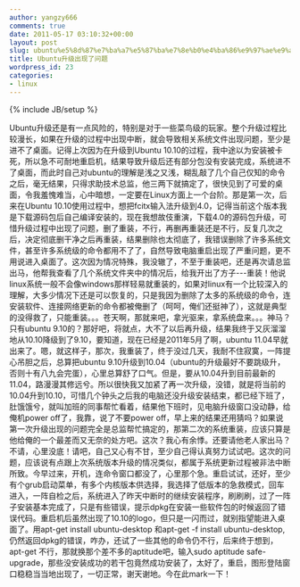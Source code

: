 ```yaml
---
author: yangzy666
comments: true
date: 2011-05-17 03:10:32+00:00
layout: post
slug: ubuntu%e5%8d%87%e7%ba%a7%e5%87%ba%e7%8e%b0%e4%ba%86%e9%97%ae%e9%a2%98
title: Ubuntu升级出现了问题
wordpress_id: 23
categories:
- linux
---
```

{% include JB/setup %}

Ubuntu升级还是有一点风险的，特别是对于一些菜鸟级的玩家。整个升级过程比较漫长，如果在升级的过程中出现中断，就会导致相关系统文件出现问题，至少是进不了桌面。记得上次因为在升级到Ubuntu 10.10的过程，我中途以为安装被卡死，所以急不可耐地重启机，结果导致升级后还有部分包没有安装完成，系统进不了桌面，而此时自己对ubuntu的理解是浅之又浅，糊乱敲了几个自己仅知的命令之后，毫无结果，只得求助技术总监，他三两下就搞定了，很快见到了可爱的桌面，令我羞愧难当，心中暗想，一定要在Linux方面上一个台阶。<!-- more -->那是第一次，后来在Ubuntu 10.10使用过程中，想把fcitx输入法升级到4.0，记得当前这个版本我是下载源码包后自己编译安装的，现在我想故伎重演，下载4.0的源码包升级，可惜升级过程中出现了问题，删了重装，不行，再删再重装还是不行，反复几次之后，决定彻底删干净之后再重装，结果删除也太彻底了，我错误删除了许多系统文件，甚至许多系统级的命令都用不了了，自然导致电脑重启出现了严重问题，更不用说进入桌面了。这次因为情况特殊，我没辙了，不至于重装吧，还是再次请总监出马，他帮我查看了几个系统文件夹中的情况后，给我开出了方子---重装！他说linux系统一般不会像windows那样轻易就重装的，如果对linux有一个比较深入的理解，大多少情况下还是可以恢复的，只是我因为删除了太多的系统级的命令，连安装软件、连接网络更新的命令都被俺删了（呵呵，俺们还挺神了），这就是典型的没得救了，只能重装。。。苍天啊，那就来吧，拿光驱来，拿系统盘来。。。神马？只有ubuntu 9.10的？那好吧，将就点，大不了以后再升级，结果我终于又灰溜溜地从10.10降级到了9.10，要知道，现在已经是2011年5月了啊，ubuntu 11.04早就出来了。嗯，就这样子，那次，我重装了，终于没过几天，我耐不住寂寞，一阵提心吊胆之后，总算把ubuntu 9.10升级到10.04（ubuntu的升级最好不要跳级升，否则十有八九会完蛋），心里总算舒了口气。但是，要从10.04升到目前最新的11.04，路漫漫其修远兮。所以很快我又加紧了再一次升级，没错，就是将当前的10.04升到10.10，可惜几个钟头之后我的电脑还没升级安装结束，都已经下班了，肚饿饿兮，就叫加班的同事帮忙看着，结果他下班时，见电脑升级窗口没动静，给俺机power off了，我靠，说了不要power off，早上来的结果还用猜吗？如果说第一次升级出现的问题完全是总监帮忙搞定的，那第二次的系统重装，应该只算是他给俺的一个最差而又无奈的处方吧。这次？我心有余悸。还要请他老人家出马？不请，心里没底！请吧，自己又心有不甘，至少自己得认真努力试试吧。这次的问题，应该说有点跟上次系统版本升级的情况类似，都属于系统更新过程被非法中断所致。今早过来，开机，连命令窗口都没了，心里那个急。重启试试，还好，至少有个grub启动菜单，有多个内核版本供选择，我选择了低版本的急救模式，回车进入，一阵自检之后，系统进入了昨天中断时的继续安装程序，刷刷刷，过了一阵子安装基本完成了，只是有些错误，提示dpkg在安装一些软件包的时候返回了错误代码。重启机后虽然出现了10.10的logo，但只是一闪而过，就别指望能进入桌面了。用apt-get install ubuntu-desktop 和apt-get -f install ubuntu-desktop,仍然返回dpkg的错误，咋办，还试了一些其他的命令仍不行，后来终于想到，apt-get 不行，那就换那个差不多的aptitude吧，输入sudo aptitude safe-upgrade，那些没安装成功的若干包竟然成功安装了，太好了，重启，图形登陆窗口稳稳当当地出现了，一切正常，谢天谢地。今在此mark一下！
